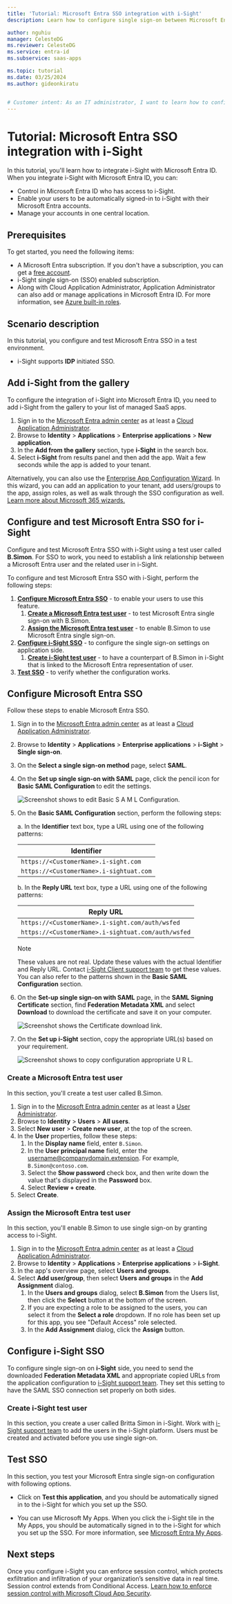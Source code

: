 ```yaml
---
title: 'Tutorial: Microsoft Entra SSO integration with i-Sight'
description: Learn how to configure single sign-on between Microsoft Entra ID and i-Sight.

author: nguhiu
manager: CelesteDG
ms.reviewer: CelesteDG
ms.service: entra-id
ms.subservice: saas-apps

ms.topic: tutorial
ms.date: 03/25/2024
ms.author: gideonkiratu


# Customer intent: As an IT administrator, I want to learn how to configure single sign-on between Microsoft Entra ID and i-Sight so that I can control who has access to i-Sight, enable automatic sign-in with Microsoft Entra accounts, and manage my accounts in one central location.
---
```


# Tutorial: Microsoft Entra SSO integration with i-Sight

In this tutorial, you'll learn how to integrate i-Sight with Microsoft Entra ID. When you integrate i-Sight with Microsoft Entra ID, you can:

* Control in Microsoft Entra ID who has access to i-Sight.
* Enable your users to be automatically signed-in to i-Sight with their Microsoft Entra accounts.
* Manage your accounts in one central location.

## Prerequisites

To get started, you need the following items:

* A Microsoft Entra subscription. If you don't have a subscription, you can get a [free account](https://azure.microsoft.com/free/).
* i-Sight single sign-on (SSO) enabled subscription.
* Along with Cloud Application Administrator, Application Administrator can also add or manage applications in Microsoft Entra ID.
For more information, see [Azure built-in roles](~/identity/role-based-access-control/permissions-reference.md).

## Scenario description

In this tutorial, you configure and test Microsoft Entra SSO in a test environment.

* i-Sight supports **IDP** initiated SSO.

## Add i-Sight from the gallery

To configure the integration of i-Sight into Microsoft Entra ID, you need to add i-Sight from the gallery to your list of managed SaaS apps.

1. Sign in to the [Microsoft Entra admin center](https://entra.microsoft.com) as at least a [Cloud Application Administrator](~/identity/role-based-access-control/permissions-reference.md#cloud-application-administrator).
1. Browse to **Identity** > **Applications** > **Enterprise applications** > **New application**.
1. In the **Add from the gallery** section, type **i-Sight** in the search box.
1. Select **i-Sight** from results panel and then add the app. Wait a few seconds while the app is added to your tenant.

 Alternatively, you can also use the [Enterprise App Configuration Wizard](https://portal.office.com/AdminPortal/home?Q=Docs#/azureadappintegration). In this wizard, you can add an application to your tenant, add users/groups to the app, assign roles, as well as walk through the SSO configuration as well. [Learn more about Microsoft 365 wizards.](/microsoft-365/admin/misc/azure-ad-setup-guides)

<a name='configure-and-test-azure-ad-sso-for-i-sight'></a>

## Configure and test Microsoft Entra SSO for i-Sight

Configure and test Microsoft Entra SSO with i-Sight using a test user called **B.Simon**. For SSO to work, you need to establish a link relationship between a Microsoft Entra user and the related user in i-Sight.

To configure and test Microsoft Entra SSO with i-Sight, perform the following steps:

1. **[Configure Microsoft Entra SSO](#configure-azure-ad-sso)** - to enable your users to use this feature.
    1. **[Create a Microsoft Entra test user](#create-an-azure-ad-test-user)** - to test Microsoft Entra single sign-on with B.Simon.
    1. **[Assign the Microsoft Entra test user](#assign-the-azure-ad-test-user)** - to enable B.Simon to use Microsoft Entra single sign-on.
1. **[Configure i-Sight SSO](#configure-i-sight-sso)** - to configure the single sign-on settings on application side.
    1. **[Create i-Sight test user](#create-i-sight-test-user)** - to have a counterpart of B.Simon in i-Sight that is linked to the Microsoft Entra representation of user.
1. **[Test SSO](#test-sso)** - to verify whether the configuration works.

<a name='configure-azure-ad-sso'></a>

## Configure Microsoft Entra SSO

Follow these steps to enable Microsoft Entra SSO.

1. Sign in to the [Microsoft Entra admin center](https://entra.microsoft.com) as at least a [Cloud Application Administrator](~/identity/role-based-access-control/permissions-reference.md#cloud-application-administrator).
1. Browse to **Identity** > **Applications** > **Enterprise applications** > **i-Sight** > **Single sign-on**.
1. On the **Select a single sign-on method** page, select **SAML**.
1. On the **Set up single sign-on with SAML** page, click the pencil icon for **Basic SAML Configuration** to edit the settings.

    ![Screenshot shows to edit Basic S A M L Configuration.](common/edit-urls.png "Basic Configuration") 

1. On the **Basic SAML Configuration** section, perform the following steps:

    a. In the **Identifier** text box, type a URL using one of the following patterns:

    | **Identifier** |
    |-----------|
    | `https://<CustomerName>.i-sight.com` |
    | `https://<CustomerName>.i-sightuat.com` |

    b. In the **Reply URL** text box, type a URL using one of the following patterns:

    | **Reply URL** |
    |-----------|
    | `https://<CustomerName>.i-sight.com/auth/wsfed` | 
    | `https://<CustomerName>.i-sightuat.com/auth/wsfed` |

    > [!Note]
    > These values are not real. Update these values with the actual Identifier and Reply URL. Contact [i-Sight Client support team](mailto:it@i-sight.com) to get these values. You can also refer to the patterns shown in the **Basic SAML Configuration** section.

1. On the **Set-up single sign-on with SAML** page, in the **SAML Signing Certificate** section,  find **Federation Metadata XML** and select **Download** to download the certificate and save it on your computer.

    ![Screenshot shows the Certificate download link.](common/metadataxml.png "Certificate")

1. On the **Set up i-Sight** section, copy the appropriate URL(s) based on your requirement.

	![Screenshot shows to copy configuration appropriate U R L.](common/copy-configuration-urls.png "Attributes")  

<a name='create-an-azure-ad-test-user'></a>

### Create a Microsoft Entra test user

In this section, you'll create a test user called B.Simon.

1. Sign in to the [Microsoft Entra admin center](https://entra.microsoft.com) as at least a [User Administrator](~/identity/role-based-access-control/permissions-reference.md#user-administrator).
1. Browse to **Identity** > **Users** > **All users**.
1. Select **New user** > **Create new user**, at the top of the screen.
1. In the **User** properties, follow these steps:
   1. In the **Display name** field, enter `B.Simon`.  
   1. In the **User principal name** field, enter the username@companydomain.extension. For example, `B.Simon@contoso.com`.
   1. Select the **Show password** check box, and then write down the value that's displayed in the **Password** box.
   1. Select **Review + create**.
1. Select **Create**.

<a name='assign-the-azure-ad-test-user'></a>

### Assign the Microsoft Entra test user

In this section, you'll enable B.Simon to use single sign-on by granting access to i-Sight.

1. Sign in to the [Microsoft Entra admin center](https://entra.microsoft.com) as at least a [Cloud Application Administrator](~/identity/role-based-access-control/permissions-reference.md#cloud-application-administrator).
1. Browse to **Identity** > **Applications** > **Enterprise applications** > **i-Sight**.
1. In the app's overview page, select **Users and groups**.
1. Select **Add user/group**, then select **Users and groups** in the **Add Assignment** dialog.
   1. In the **Users and groups** dialog, select **B.Simon** from the Users list, then click the **Select** button at the bottom of the screen.
   1. If you are expecting a role to be assigned to the users, you can select it from the **Select a role** dropdown. If no role has been set up for this app, you see "Default Access" role selected.
   1. In the **Add Assignment** dialog, click the **Assign** button.

## Configure i-Sight SSO

To configure single sign-on on **i-Sight** side, you need to send the downloaded **Federation Metadata XML** and appropriate copied URLs from the application configuration to [i-Sight support team](mailto:it@i-sight.com). They set this setting to have the SAML SSO connection set properly on both sides.

### Create i-Sight test user

In this section, you create a user called Britta Simon in i-Sight. Work with [i-Sight support team](mailto:it@i-sight.com) to add the users in the i-Sight platform. Users must be created and activated before you use single sign-on.

## Test SSO 

In this section, you test your Microsoft Entra single sign-on configuration with following options.

* Click on **Test this application**, and you should be automatically signed in to the i-Sight for which you set up the SSO.

* You can use Microsoft My Apps. When you click the i-Sight tile in the My Apps, you should be automatically signed in to the i-Sight for which you set up the SSO. For more information, see [Microsoft Entra My Apps](/azure/active-directory/manage-apps/end-user-experiences#azure-ad-my-apps).

## Next steps

Once you configure i-Sight you can enforce session control, which protects exfiltration and infiltration of your organization’s sensitive data in real time. Session control extends from Conditional Access. [Learn how to enforce session control with Microsoft Cloud App Security](/cloud-app-security/proxy-deployment-aad).

